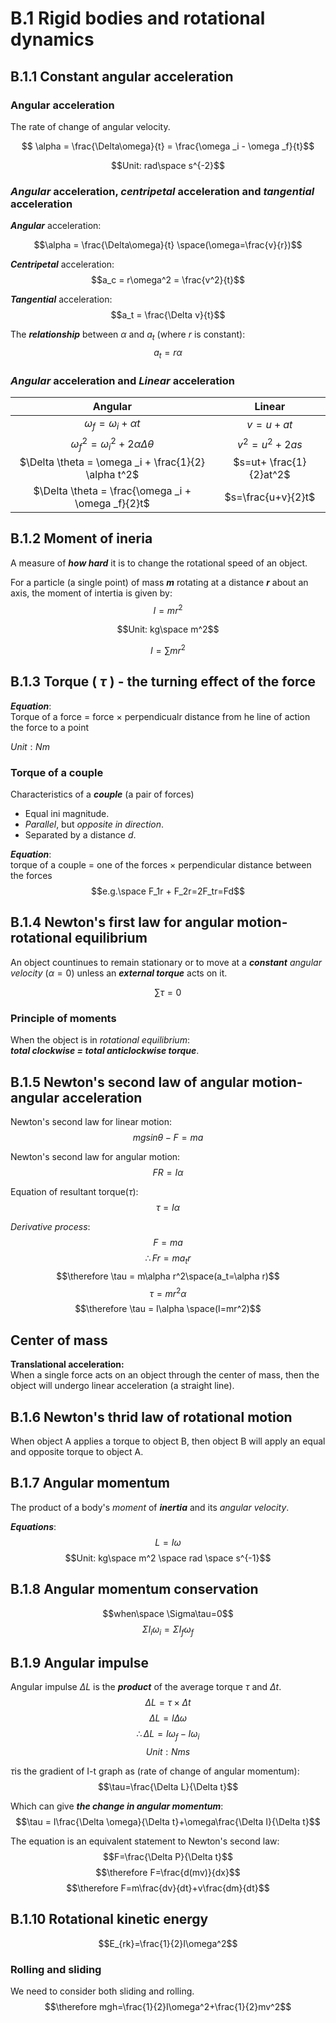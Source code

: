 # B.1 Rigid bodies and rotational dynamics
## B.1.1 Constant angular acceleration  
### Angular acceleration
The rate of change of angular velocity.  

$$ \alpha = \frac{\Delta\omega}{t} = \frac{\omega _i - \omega _f}{t}$$

$$Unit: rad\space s^{-2}$$

### ***Angular*** acceleration, ***centripetal*** acceleration and ***tangential*** acceleration


***Angular*** acceleration:

$$\alpha = \frac{\Delta\omega}{t} \space(\omega=\frac{v}{r})$$  

***Centripetal*** acceleration:   
$$a_c = r\omega^2 = \frac{v^2}{t}$$  

***Tangential*** acceleration:
$$a_t = \frac{\Delta v}{t}$$

The ***relationship*** between $\alpha$ and $a_t$ (where $r$ is constant):
$$a_t = r\alpha$$


### ***Angular*** acceleration and ***Linear*** acceleration


|Angular|Linear|
|:---:|:---:|
|$\omega _f = \omega _i + \alpha t$|$v=u+at$|
|$\omega _f^2 = \omega_i^2 + 2\alpha \Delta \theta$|$v^2=u^2+2as$|
|$\Delta \theta = \omega _i + \frac{1}{2} \alpha t^2$|$s=ut+ \frac{1}{2}at^2$|
|$\Delta \theta = \frac{\omega _i + \omega _f}{2}t$|$s=\frac{u+v}{2}t$|


## B.1.2 Moment of ineria
A measure of ***how hard*** it is to change the rotational speed of an object.  

For a particle (a single point) of mass ***m*** rotating at a distance ***r*** about an axis, the moment of intertia is given by: 
$$I = mr^2$$

$$Unit: kg\space m^2$$

$$I = \sum mr^2$$

## B.1.3 Torque ( $\tau$ ) - the turning effect of the force  
***Equation***:   
Torque of a force = force $\times$ perpendicualr distance from he line of action the force to a point

$Unit: Nm$

### Torque of a couple  
Characteristics of a ***couple*** (a pair of forces)
* Equal ini magnitude.  
* *Parallel*, but *opposite in direction*.  
* Separated by a distance $d$.  

***Equation***:  
torque of a couple = one of the forces $\times$ perpendicular distance between the forces
$$e.g.\space F_1r + F_2r=2F_tr=Fd$$

## B.1.4 Newton's first law for angular motion-rotational equilibrium  
An object countinues to remain stationary or to move at a ***constant*** *angular velocity* ($\alpha = 0$) unless an ***external torque*** acts on it.  

$$\sum \tau = 0$$

### Principle of moments  
When the object is in *rotational equilibrium*:  
***total clockwise = total anticlockwise torque***. 

## B.1.5 Newton's second law of angular motion-angular acceleration

Newton's second law for linear motion: 
$$mgsin\theta-F=ma$$

Newton's second law for angular motion:
$$FR=I\alpha$$

Equation of resultant torque($\tau$):
$$\tau = I\alpha$$

*Derivative process*:
$$F=ma$$
$$\therefore Fr=ma_tr$$
$$\therefore \tau = m\alpha r^2\space(a_t=\alpha r)$$
$$\tau = mr^2\alpha$$
$$\therefore \tau = I\alpha \space(I=mr^2)$$

## Center of mass
**Translational acceleration:**  
When a single force acts on an object through the center of mass, then the object will undergo linear acceleration (a straight line).  

## B.1.6 Newton's thrid law of rotational motion 
When object A applies a torque to object B, then object B will apply an equal and opposite torque to object A. 

## B.1.7 Angular momentum
The product of a body's *moment* of ***inertia*** and its *angular velocity*.  

***Equations***:
$$L=I\omega$$
$$Unit: kg\space m^2 \space rad \space s^{-1}$$

## B.1.8 Angular momentum conservation
$$when\space \Sigma\tau=0$$
$$\Sigma I_i \omega_i=\Sigma I_f\omega_f$$

## B.1.9 Angular impulse
Angular impulse $\Delta L$ is the ***product*** of the average torque $\tau$ and $\Delta t$.
$$\Delta L = \tau \times \Delta t$$
$$\Delta L = I\Delta \omega$$
$$\therefore \Delta L = I\omega_f-I\omega_i$$
$$Unit:Nms$$  

$\tau$is the gradient of I-t graph as (rate of change of angular momentum):  
$$\tau=\frac{\Delta L}{\Delta t}$$

Which can give ***the change in angular momentum***:
$$\tau = I\frac{\Delta \omega}{\Delta t}+\omega\frac{\Delta I}{\Delta t}$$



The equation is an equivalent statement to Newton's second law:  
$$F=\frac{\Delta P}{\Delta t}$$
$$\therefore F=\frac{d(mv)}{dx}$$
$$\therefore F=m\frac{dv}{dt}+v\frac{dm}{dt}$$

## B.1.10 Rotational kinetic energy
$$E_{rk}=\frac{1}{2}I\omega^2$$

### Rolling and sliding
We need to consider both sliding and rolling. 
$$\therefore mgh=\frac{1}{2}I\omega^2+\frac{1}{2}mv^2$$
